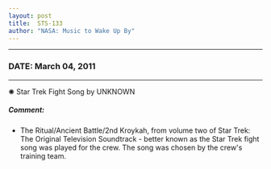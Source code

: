 ```yaml
---
layout: post
title:  STS-133
author: "NASA: Music to Wake Up By"
---
```


----
### DATE: March 04, 2011
----
✺ Star Trek Fight Song by UNKNOWN

##### Comment:
* The Ritual/Ancient Battle/2nd Kroykah, from volume two of Star Trek: The Original Television Soundtrack - better known as the Star Trek fight song was played for the crew. The song was chosen by the crew's training team.
